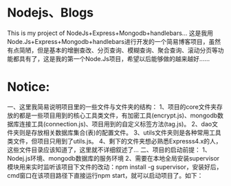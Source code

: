 # Nodejs、Blogs
This is my project of NodeJs+Express+Mongodb+handlebars...
这是我用Node.Js+Express+Mongodb+handlebars进行开发的一个简易博客项目，虽然有点简陋，但是基本的增删查改、分页查询、模糊查询、聚合查询、滚动分页等功能都具有了，这是我的第一个Node.Js项目，希望以后能够做的越来越好......

# Notice:
一、这里我简易说明项目里的一些文件与文件夹的结构：
1、项目的core文件夹存放的都是一些项目用到的核心工具类文件，有加密工具(encrypt.js)、mongodb数据库连接工具(connection.js)、项目用到的自定义标签方法(tag.js)。
2、dao文件夹则是存放相关数据库集合(表)的配置文件。
3、utils文件夹则是各种常用工具类文件，但项目只用到了utils.js。
4、剩下的文件夹想必熟悉Expresss4.x的人，这些文件目录应该知道了，这里就不详细叙述了...
二、项目的启动前提：
1、Nodej.js环境、mongodb数据库的服务环境
2、需要在本地全局安装supervisor模块用来实时监听该项目下文件的改动：npm install -g supervisor，安装好后，cmd窗口在该项目路径下直接运行npm start，就可以启动项目了。如下：
